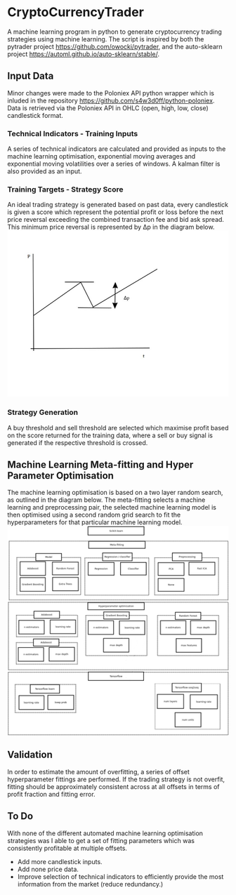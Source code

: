 # CryptoCurrencyTrader
A machine learning program in python to generate cryptocurrency trading strategies using machine learning.
The script is inspired by both the pytrader project https://github.com/owocki/pytrader, and the auto-sklearn project https://automl.github.io/auto-sklearn/stable/. 

## Input Data
Minor changes were made to the Poloniex API python wrapper which is inluded in the repository https://github.com/s4w3d0ff/python-poloniex. Data is retrieved via the Poloniex API in OHLC (open, high, low, close) candlestick format.

### Technical Indicators - Training Inputs
A series of technical indicators are calculated and provided as inputs to the machine learning optimisation, exponential moving averages and exponential moving volatilities over a series of windows. A kalman filter is also provided as an input.

### Training Targets - Strategy Score
An ideal trading strategy is generated based on past data, every candlestick is given a score which represent the potential profit or loss before the next price reversal exceeding the combined transaction fee and bid ask spread. This minimum price reversal is represented by Δp in the diagram below.
![Alt text](strategyscore.jpg?raw=true "Optional Title")

### Strategy Generation
A buy threshold and sell threshold are selected which maximise profit based on the score returned for the training data, where a sell or buy signal is generated if the respective threshold is crossed.

## Machine Learning Meta-fitting and Hyper Parameter Optimisation
The machine learning optimisation is based on a two layer random search, as outlined in the diagram below. The meta-fitting selects a machine learning and preprocessing pair, the selected machine learning model is then optimised using a second random grid search to fit the hyperparameters for that particular machine learning model. 
![Alt text](ML_Flowchart.png?raw=true "Optional Title")

## Validation
In order to estimate the amount of overfitting, a series of offset hyperparameter fittings are performed. If the trading strategy is not overfit, fitting should be approximately consistent across at all offsets in terms of profit fraction and fitting error.

## To Do
With none of the different automated machine learning optimisation strategies was I able to get a set of fitting parameters which was consistently profitable at multiple offsets.
* Add more candlestick inputs.
* Add none price data.
* Improve selection of technical indicators to efficiently provide the most information from the market (reduce redundancy.)


